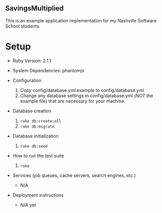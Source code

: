 SavingsMultiplied
-----------------

This is an example application implementation for my Nashville Software School students.


Setup
=====

* Ruby Version: 2.1.1
* System Dependencies: phantomjs
* Configuration
    1. *Copy* config/database.yml.example to config/database.yml
    2. Change any database settings in config/database.yml (*NOT* the example file) that are necessary for your machine.

* Database creation
    1. `rake db:create:all`
    2. `rake db:migrate`
* Database initialization
    1. `rake db:seed`
* How to run the test suite
    1. `rake`
* Services (job queues, cache servers, search engines, etc.)
    * N/A
* Deployment instructions
    * N/A yet
